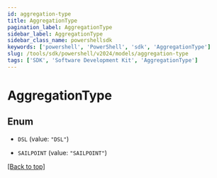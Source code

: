 ```yaml
---
id: aggregation-type
title: AggregationType
pagination_label: AggregationType
sidebar_label: AggregationType
sidebar_class_name: powershellsdk
keywords: ['powershell', 'PowerShell', 'sdk', 'AggregationType'] 
slug: /tools/sdk/powershell/v2024/models/aggregation-type
tags: ['SDK', 'Software Development Kit', 'AggregationType']
---
```



# AggregationType

## Enum


* `DSL` (value: `"DSL"`)

* `SAILPOINT` (value: `"SAILPOINT"`)


[[Back to top]](#) 

